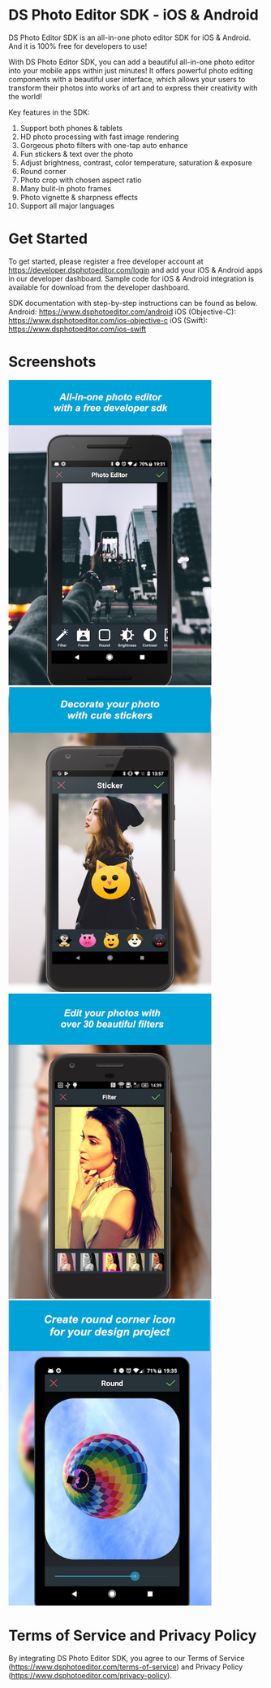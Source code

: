 # DS Photo Editor SDK - iOS & Android

DS Photo Editor SDK is an all-in-one photo editor SDK for iOS & Android. And it is 100% free for developers to use!

With DS Photo Editor SDK, you can add a beautiful all-in-one photo editor into your mobile apps within just minutes! It offers powerful photo editing components with a beautiful user interface, which allows your users to transform their photos into works of art and to express their creativity with the world!

Key features in the SDK:
1. Support both phones & tablets
2. HD photo processing with fast image rendering
3. Gorgeous photo filters with one-tap auto enhance
4. Fun stickers & text over the photo
5. Adjust brightness, contrast, color temperature, saturation & exposure
6. Round corner
7. Photo crop with chosen aspect ratio
8. Many bulit-in photo frames
9. Photo vignette & sharpness effects
10. Support all major languages

# Get Started

To get started, please register a free developer account at https://developer.dsphotoeditor.com/login and add your iOS & Android apps in our developer dashboard. Sample code for iOS & Android integration is available for download from the developer dashboard.

SDK documentation with step-by-step instructions can be found as below.
Android: https://www.dsphotoeditor.com/android
iOS (Objective-C): https://www.dsphotoeditor.com/ios-objective-c
iOS (Swift): https://www.dsphotoeditor.com/ios-swift

# Screenshots
<img src="screenshots/screenshot-1.png" width="400"> <img src="screenshots/screenshot-2.png" width="400">
<img src="screenshots/screenshot-3.png" width="400"> <img src="screenshots/screenshot-4.png" width="400">

# Terms of Service and Privacy Policy

By integrating DS Photo Editor SDK, you agree to our Terms of Service (https://www.dsphotoeditor.com/terms-of-service) and Privacy Policy (https://www.dsphotoeditor.com/privacy-policy). 